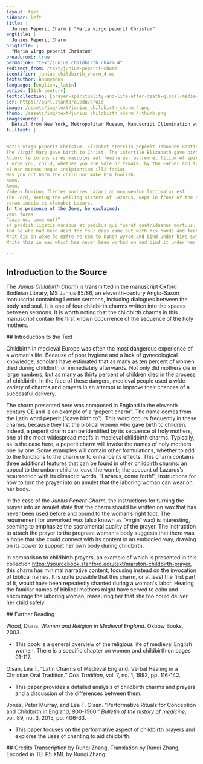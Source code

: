 ```yaml
---
layout: text
sidebar: left
title: |
  Junius Peperit Charm | "Maria virgo peperit Christum"
engtitle: |
  Junius Peperit Charm
origtitle: |
  "Maria virgo peperit Christum"
breadcrumb: true
permalink: "text/junius_childbirth_charm_4"
redirect_from: /text/junius-peperit-charm
identifier: junius_childbirth_charm_4.md
textauthor: Anonymous
language: [english,_latin]
period: [11th_century]
textcollection: [prayer-spirituality-and-life-after-death-global-medieval-perspectives]
sdr: https://purl.stanford.edu/druid 
image: /assets/img/text/junius_childbirth_charm_4.png
thumb: /assets/img/text/junius_childbirth_charm_4-thumb.png
imagesource: |
  Detail from New York, Metropolitan Museum, Manuscript Illumination with the Birth of the Virgin in an Initial G, from a Gradual [Public Domain]
fulltext: |
  

Maria virgo peperit Christum. Elizabet sterelis peperit Johannem Baptistam. 
The Virgin Mary gave birth to Christ. The infertile Elizabeth gave birth to John the Baptist.
Adiuro te infans si es masculus aut femina per patrem et filium et spiritum sanctum ut exeas et recedas ultra
I urge you, child, whether you are male or female, by the Father and the Son and the Holy Spirit, to come out and move beyond.
ei non noceas neque insipientiam illi facias
May you not harm the child nor make him foolish.
amen.
Amen.
Videns Dominus flentes sorores Lazari ad monumentum lacrimatus est
The Lord, seeing the wailing sisters of Lazarus, wept in front of the tomb.
coram iudeis et clamabat Lazare,
In the presence of the Jews, he exclaimed:
veni foras
“Lazarus, come out!”
et prodiit ligatis manibus et pedibus qui fuerat quatriduanus mortuus.
And he who had been dead for four days came out with his hands and feet bound.
Writ ðis on wexe ðe næfre ne com to nanen wyrce and bind under hire swiðran fot.
Write this in wax which has never been worked on and bind it under her right foot.

--- 
```

## Introduction to the Source 
<p>The <em>Junius Childbirth Charm</em> is transmitted in the manuscript Oxford Bodleian Library, MS Junius 85/86, an eleventh-century Anglo-Saxon manuscript containing Lenten sermons, including dialogues between the body and soul. It is one of four childbirth charms written into the spaces between sermons. It is worth noting that the childbirth charms in this manuscript contain the first known occurrence of the sequence of the holy mothers.</p>
## Introduction to the Text 
<p>Childbirth in medieval Europe was often the most dangerous experience of a woman's life. Because of poor hygiene and a lack of gynecological knowledge, scholars have estimated that as many as ten percent of women died during childbirth or immediately afterwards. Not only did mothers die in large numbers, but as many as thirty percent of children died in the process of childbirth. In the face of these dangers, medieval people used a wide variety of charms and prayers in an attempt to improve their chances of a successful delivery.</p> <p>The charm presented here was composed in England in the eleventh century CE and is an example of a “peperit charm”. The name comes from the Latin word peperit (“gave birth to”). This word occurs frequently in these charms, because they list the biblical women who gave birth to children. Indeed, a peperit charm can be identified by its sequence of holy mothers, one of the most widespread motifs in medieval childbirth charms. Typically, as is the case here, a peperit charm will invoke the names of holy mothers one by one. Some examples will contain other formulations, whether to add to the functions to the charm or to enhance its effects. This charm contains three additional features that can be found in other childbirth charms: an appeal to the unborn child to leave the womb; the account of Lazarus’s resurrection with its climactic words, “Lazarus, come forth!”; instructions for how to turn the prayer into an amulet that the laboring woman can wear on her body.</p> <p>In the case of the <em>Junius Peperit Charm</em>, the instructions for turning the prayer into an amulet state that the charm should be written on wax that has never been used before and bound to the woman’s right foot. The requirement for unworked wax (also known as “virgin” wax) is interesting, seeming to emphasize the sacramental quality of the prayer. The instruction to attach the prayer to the pregnant woman's body suggests that there was a hope that she could connect with its content in an embodied way, drawing on its power to support her own body during childbirth.</p> <p>In comparison to childbirth prayers, an example of which is presented in this collection <a href="https://sourcebook.stanford.edu/text/marston-childbirth-prayer">https://sourcebook.stanford.edu/text/marston-childbirth-prayer</a>, this charm has minimal narrative content, focusing instead on the invocation of biblical names. It is quite possible that this charm, or at least the first part of it, would have been repeatedly chanted during a woman's labor. Hearing the familiar names of biblical mothers might have served to calm and encourage the laboring woman, reassuring her that she too could deliver her child safely.</p>
## Further Reading 
<p>Wood, Diana. <em>Women and Religion in Medieval England</em>. Oxbow Books, 2003.</p> <ul> <li>This book is a general overview of the religious life of medieval English women. There is a specific chapter on women and childbirth on pages 91-117.</li> </ul> <p>Olsan, Lea T. “Latin Charms of Medieval England: Verbal Healing in a Christian Oral Tradition.” <em>Oral Tradition</em>, vol. 7, no. 1, 1992, pp. 116-142.</p> <ul> <li>This paper provides a detailed analysis of childbirth charms and prayers and a discussion of the differences between them.</li> </ul> <p>Jones, Peter Murray, and Lea T. Olsan. “Performative Rituals for Conception and Childbirth in England, 900-1500.” <em>Bulletin of the history of medicine</em>, vol. 89, no. 3, 2015, pp. 406-33.</p> <ul> <li>This paper focuses on the performative aspect of childbirth prayers and explores the uses of chanting to aid childbirth.</li> </ul>
## Credits
Transcription by Runqi Zhang, Translation by Runqi Zhang, Encoded in TEI P5 XML by Runqi Zhang
